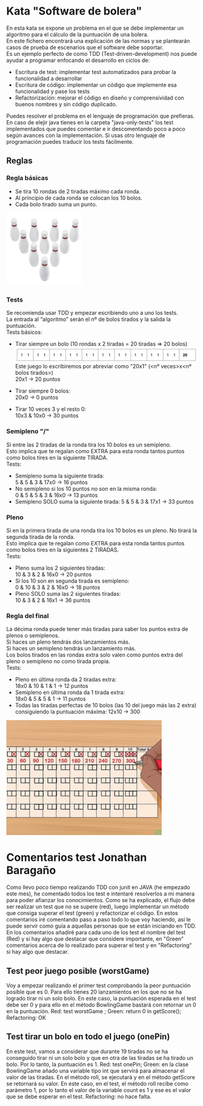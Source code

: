 # Kata "Software de bolera"

En esta kata se expone un problema en el que se debe implementar un algoritmo para el cálculo de la puntuación de una bolera.  
En este fichero encontrará una explicación de las normas y se plantearán casos de prueba de escenarios que el software debe soportar.  
Es un ejemplo perfecto de como TDD (Test-driven-development) nos puede ayudar a programar enfocando el desarrollo en ciclos de:

- Escritura de test: implementar test automatizados para probar la funcionalidad a desarrollar
- Escritura de código: implementar un código que implemente esa funcionalidad y pase los tests
- Refactorización: mejorar el código en diseño y comprensividad con buenos nombres y sin código duplicado.

Puedes resolver el problema en el lenguaje de programación que prefieras.
En caso de elejir java tienes en la carpeta "java-only-tests" los test implementados que puedes comentar e ir descomentando poco a poco según avances con la implementación. Si usas otro lenguaje de programación puedes traducir los tests fácilmente.

## Reglas

### Regla básicas

- Se tira 10 rondas de 2 tiradas máximo cada ronda.
- Al principio de cada ronda se colocan los 10 bolos.
- Cada bolo tirado suma un punto.

![Colocación bolos](resources/img/bolos.png?raw=true "Bolos")

### Tests

Se recomienda usar TDD y empezar escribiendo uno a uno los tests.  
La entrada al “algoritmo” serán el nº de bolos tirados y la salida la puntuación.  
Tests básicos:

- Tirar siempre un bolo (10 rondas x 2 tiradas = 20 tiradas => 20 bolos)
  ![Tirada siempre un bolo](resources/img/tirada_todo_1.png?raw=true "Siempre un bolo")
  Este juego lo escribiremos por abreviar como "20x1" (<nº veces>x<nº bolos tirados>)  
   20x1 -> 20 puntos

- Tirar siempre 0 bolos:  
   20x0 -> 0 puntos

- Tirar 10 veces 3 y el resto 0:  
   10x3 & 10x0 -> 30 puntos

### Semipleno "/"

Si entre las 2 tiradas de la ronda tira los 10 bolos es un semipleno.  
Esto implica que te regalan como EXTRA para esta ronda tantos puntos como bolos tires en la siguiente TIRADA.  
Tests:

- Semipleno suma la siguiente tirada:  
   5 & 5 & 3 & 17x0 -> 16 puntos
- No semipleno si los 10 puntos no son en la misma ronda:  
   0 & 5 & 5 & 3 & 16x0 -> 13 puntos
- Semipleno SOLO suma la siguiente tirada:
  5 & 5 & 3 & 17x1 -> 33 puntos

### Pleno

Si en la primera tirada de una ronda tira los 10 bolos es un pleno. No tirará la segunda tirada de la ronda.  
Esto implica que te regalan como EXTRA para esta ronda tantos puntos como bolos tires en la siguientes 2 TIRADAS.  
Tests:

- Pleno suma los 2 siguientes tiradas:  
   10 & 3 & 2 & 16x0 -> 20 puntos
- Si los 10 son en segunda tirada es semipleno:  
   0 & 10 & 3 & 2 & 16x0 -> 18 puntos
- Pleno SOLO suma las 2 siguientes tiradas:  
   10 & 3 & 2 & 16x1 -> 36 puntos

### Regla del final

La décima ronda puede tener más tiradas para saber los puntos extra de plenos o semiplenos.  
Si haces un pleno tendrás dos lanzamientos más.  
Si haces un semipleno tendrás un lanzamiento más.  
Los bolos tirados en las rondas extra solo valen como puntos extra del pleno o semipleno no como tirada propia.  
Tests:

- Pleno en última ronda da 2 tiradas extra:  
   18x0 & 10 & 1 & 1 -> 12 puntos
- Semipleno en última ronda da 1 tirada extra:  
   18x0 & 5 & 5 & 1 -> 11 puntos
- Todas las tiradas perfectas de 10 bolos (las 10 del juego más las 2 extra) consiguiendo la puntuación máxima:
  12x10 -> 300

![300 puntos](resources/img/300puntos.png?raw=true "300 puntos")


# Comentarios test Jonathan Baragaño

Como llevo poco tiempo realizando TDD con junit en JAVA (he empezado este mes), he comentado todos los test e intentaré resolverlos a mi manera para poder afianzar los conocimientos. Como se ha explicado, el flujo debe ser realizar un test que no se supere (red), luego implementar un método que consiga superar el test (green) y refactorizar el código. En estos comentarios iré comentando paso a paso todo lo que voy haciendo, así le puede servir como guía a aquellas personas que se están iniciando en TDD. En los comentarios añadiré para cada uno de los test el nombre del test (Red) y si hay algo que destacar que considere importante, en "Green" comentarios acerca de lo realizado para superar el test y en "Refactoring" si hay algo que destacar.

## Test peor juego posible (worstGame)
Voy a empezar realizando el primer test comprobando la peor puntuación posible que es 0. Para ello tienes 20 lanzamientos en los que no se ha logrado tirar ni un solo bolo. En este caso, la puntuación esperada en el test debe ser 0 y para ello en el método BowlingGame bastará con retornar un 0 en la puntuación.
Red: test worstGame ;
Green: return 0 in getScore();
Refactoring: OK

##  Test tirar un bolo en todo el juego (onePin)
En este test, vamos a considerar que durante 19 tiradas no se ha conseguido tirar ni un solo bolo y que en otra de las tiradas se ha tirado un bolo. Por lo tanto, la puntuación es 1.
Red: test onePin;
Green: en la clase BowlingGame añado una variable tipo int que servirá para almacenar el valor de las tiradas. En el método roll, se ejecutará y en el método getScore se retornará su valor. En este caso, en el test, el método roll recibe como parámetro 1, por lo tanto el valor de la variable count es 1 y ese es el valor que se debe esperar en el test. 
Refactoring: no hace falta.